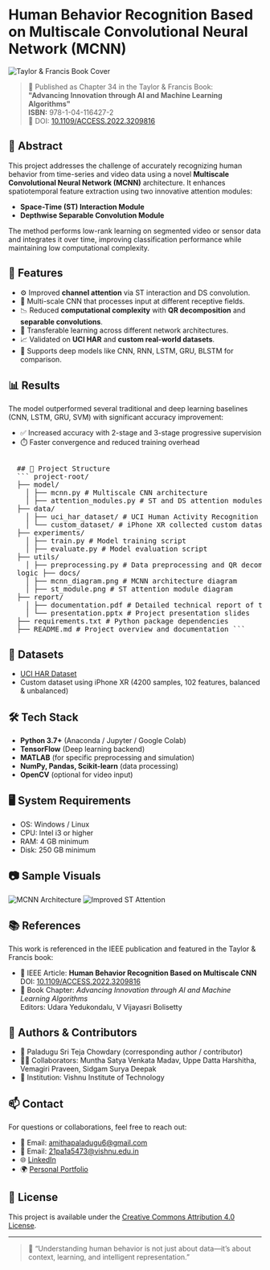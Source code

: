 # Human Behavior Recognition Based on Multiscale Convolutional Neural Network (MCNN)

![Taylor & Francis Book Cover](https://user-images.githubusercontent.com/your-link-here/cover.jpg) 

> 📘 Published as Chapter 34 in the Taylor & Francis Book:  
> **"Advancing Innovation through AI and Machine Learning Algorithms"**  
> **ISBN:** 978-1-04-116427-2  
> 📌 DOI: [10.1109/ACCESS.2022.3209816](https://doi.org/10.1109/ACCESS.2022.3209816)

## 📌 Abstract
This project addresses the challenge of accurately recognizing human behavior from time-series and video data using a novel **Multiscale Convolutional Neural Network (MCNN)** architecture. It enhances spatiotemporal feature extraction using two innovative attention modules:
- **Space-Time (ST) Interaction Module**
- **Depthwise Separable Convolution Module**

The method performs low-rank learning on segmented video or sensor data and integrates it over time, improving classification performance while maintaining low computational complexity.

## 🚀 Features
- ⚙️ Improved **channel attention** via ST interaction and DS convolution.
- 🔁 Multi-scale CNN that processes input at different receptive fields.
- 📉 Reduced **computational complexity** with **QR decomposition** and **separable convolutions**.
- 🔄 Transferable learning across different network architectures.
- 📈 Validated on **UCI HAR** and **custom real-world datasets**.
- 🧠 Supports deep models like CNN, RNN, LSTM, GRU, BLSTM for comparison.

## 📊 Results
The model outperformed several traditional and deep learning baselines (CNN, LSTM, GRU, SVM) with significant accuracy improvement:
- ✅ Increased accuracy with 2-stage and 3-stage progressive supervision
- ⏱️  Faster convergence and reduced training overhead


<pre lang="markdown"> 
  ## 📂 Project Structure
  ``` project-root/ 
  ├── model/
    │ ├── mcnn.py # Multiscale CNN architecture
    │ ├── attention_modules.py # ST and DS attention modules
  ├── data/ 
    │ ├── uci_har_dataset/ # UCI Human Activity Recognition dataset 
    │ └── custom_dataset/ # iPhone XR collected custom dataset 
  ├── experiments/ 
    │ ├── train.py # Model training script 
    │ ├── evaluate.py # Model evaluation script
  ├── utils/
    │ ├── preprocessing.py # Data preprocessing and QR decomposition 
  logic ├── docs/
    │ ├── mcnn_diagram.png # MCNN architecture diagram
    │ ├── st_module.png # ST attention module diagram 
  ├── report/ 
    │ ├── documentation.pdf # Detailed technical report of the project 
    │ └── presentation.pptx # Project presentation slides
  ├── requirements.txt # Python package dependencies
  ├── README.md # Project overview and documentation ``` 
</pre>


## 🧪 Datasets
- [UCI HAR Dataset](https://archive.ics.uci.edu/ml/datasets/human+activity+recognition+using+smartphones)
- Custom dataset using iPhone XR (4200 samples, 102 features, balanced & unbalanced)

## 🛠️ Tech Stack
- **Python 3.7+** (Anaconda / Jupyter / Google Colab)
- **TensorFlow** (Deep learning backend)
- **MATLAB** (for specific preprocessing and simulation)
- **NumPy, Pandas, Scikit-learn** (data processing)
- **OpenCV** (optional for video input)

## 🖥️ System Requirements
- OS: Windows / Linux
- CPU: Intel i3 or higher
- RAM: 4 GB minimum
- Disk: 250 GB minimum

## 📷 Sample Visuals
![MCNN Architecture](docs/mcnn_diagram.png) <!-- Add diagram if available -->
![Improved ST Attention](docs/st_module.png)

## 📚 References
This work is referenced in the IEEE publication and featured in the Taylor & Francis book:
- 📄 IEEE Article: **Human Behavior Recognition Based on Multiscale CNN**  
  DOI: [10.1109/ACCESS.2022.3209816](https://doi.org/10.1109/ACCESS.2022.3209816)
- 📘 Book Chapter: *Advancing Innovation through AI and Machine Learning Algorithms*  
  Editors: Udara Yedukondalu, V Vijayasri Bolisetty

## 🤝 Authors & Contributors
- 📌 Paladugu Sri Teja Chowdary (corresponding author / contributor)
- 🧑‍💻 Collaborators: Muntha Satya Venkata Madav, Uppe Datta Harshitha, Vemagiri Praveen, Sidgam Surya Deepak 
- 🏢 Institution: Vishnu Institute of Technology

## 📫 Contact
For questions or collaborations, feel free to reach out:
- 📧 Email: amithapaladugu6@gmail.com
- 📧 Email: 21pa1a5473@vishnu.edu.in
- 🌐 [LinkedIn]([https://linkedin.com/in/yourprofile](https://www.linkedin.com/in/paladugu-sri-teja-chowdary/))
- 🌍 [Personal Portfolio]([https://yourportfolio.com](https://teja-chowdary-1510.netlify.app/))

## 📝 License
This project is available under the [Creative Commons Attribution 4.0 License](https://creativecommons.org/licenses/by/4.0/).

---

> 🧠 “Understanding human behavior is not just about data—it’s about context, learning, and intelligent representation.”
